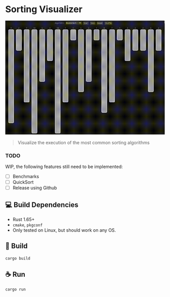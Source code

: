 # Sorting Visualizer

<img src="assets/demo.gif" alt="execution GIF">

> Visualize the execution of the most common sorting algorithms

### TODO

WIP, the following features still need to be implemented:

- [ ] Benchmarks
- [ ] QuickSort
- [ ] Release using Github

## 💻 Build Dependencies

- Rust 1.65+
- `cmake`, `pkgconf`
- Only tested on Linux, but should work on any OS.

## 🚀 Build

```
cargo build
```

## ☕ Run

```
cargo run
```
